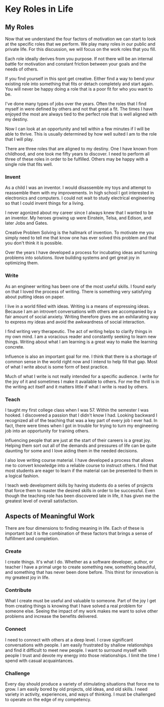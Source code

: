 # Key Roles in Life

## My Roles

Now that we understand the four factors of motivation we can start to look at the specific roles that
we perform.  We play many roles in our public and private life.  For this discussion, we will focus
on the work roles that you fill.

Each role ideally derives from you purpose. If not there will be an internal battle for motivation
and constant friction between your goals and the needs of others.

If you find yourself in this spot get creative.  Either find a way to bend your existing role into
something that fits or detach completely and start again.  You will never be happy doing a role
that is a poor fit for who you want to be.

I've done many types of jobs over the years.  Often the roles that I find myself in were defined by
others and not that great a fit. The times I have enjoyed the most are always tied to the perfect
role that is well aligned with my destiny.

Now I can look at an opportunity and tell within a few minutes if I will be able to thrive. This is
usually determined by how well suited I am to the role that I will play.

There are three roles that are aligned to my destiny. One I have known from childhood, and one took
me fifty years to discover. I need to perform all three of these roles in order to be fulfilled.
Others may be happy with a single role that fits well.


### Invent

As a child I was an inventor.  I would disassemble my toys and attempt to reassemble them with my
improvements. In high school I got interested in electronics and computers. I could not wait to
study electrical engineering so that I could invent things for a living.

I never agonized about my career since I always knew that I wanted to be an inventor.  My heroes
growing up were Einstein, Telsa, and Edison, and later Jobs and Gates.

Creative Problem Solving is the hallmark of invention.  To motivate me you simply need to tell me
that know one has ever solved this problem and that you don't think it is possible.

Over the years I have developed a process for incubating ideas and turning problems into solutions.
Ilove building systems and get great joy in optimizing them.


### Write

As an engineer writing has been one of the most useful skills.  I found early on that I loved the
process of writing.  There is something very satisfying about putting ideas on paper.

I live in a world filled with ideas.  Writing is a means of expressing ideas.  Because I am an
introvert conversations with others are accompanied by a fair amount of social anxiety.  Writing
therefore gives me an exhilarating way to express my ideas and avoid the awkwardness of social
interaction.

I find writing very therapeutic. The act of writing helps to clarify things in my own mind.  I am a
voracious reader and constantly seeking to learn new things.  Writing about what I am learning is a
great way to make the learning concrete.

Influence is also an important goal for me.  I think that there is a shortage of common sense in the
world right now and I intend to help fill that gap.  Most of what I write about is some form of
best practice.

Much of what I write is not really intended for a specific audience. I write for the joy of it and
sometimes I make it available to others. For me the thrill is in the writing act itself and it
matters little if what I write is read by others.


### Teach

I taught my first college class when I was 57.  Within the semester I was hooked. I discovered a
passion that I didn't know I had.  Looking backward I recognized all of the teaching that was a key
part of every job I ever had. In fact, there were times when I got in trouble for trying to turn my
engineering job into an opportunity for training others.

Influencing people that are just at the start of their careers is a great joy. Helping them sort out
all of the demands and pressures of life can be quite daunting for some and I love aiding them in
the needed decisions. 

I also love writing course material.  I have developed a process that allows me to convert knowledge
into a reliable course to instruct others.  I find that most students are eager to learn if the
material can be presented to them in a logical fashion.

I teach web development skills by having students do a series of projects that force them to master
the desired skills in order to be successful.  Even though the teaching role has been discovered
late in life, it has given me the greatest level of overall satisfaction.


## Aspects of Meaningful Work

There are four dimensions to finding meaning in life.  Each of these is important but it is the
combination of these factors that brings a sense of fulfillment and completion.

### Create

I create things. It's what I do.  Whether as a software developer, author, or teacher I have a
primal urge to create something new, something beautiful, and something that has never been done
before. This thirst for innovation is my greatest joy in life.

### Contribute

What I create must be useful and valuable to someone.  Part of the joy I get from creating things is
knowing that I have solved a real problem for someone else.  Seeing the impact of my work makes me
want to solve other problems and increase the benefits delivered.

### Connect

I need to connect with others at a deep level. I crave significant conversations with people.  I am
easily frustrated by shallow relationships and find it difficult to meet new people.  I want to
surround myself with people I trust and devote my energy into those relationships.  I limit the
time I spend with casual acquaintances.

### Challenge

Every day should produce a variety of stimulating situations that force me to grow.   I am easily
bored by old projects, old ideas, and old skills.   I need variety in activity, experiences, and
ways of thinking.  I must be challenged to operate on the edge of my competency.

